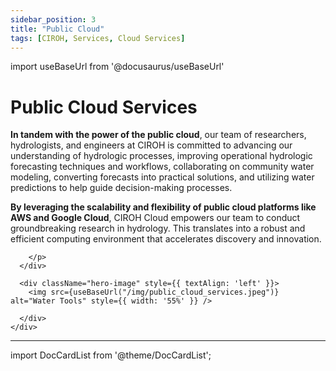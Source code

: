 ```yaml
---
sidebar_position: 3
title: "Public Cloud"
tags: [CIROH, Services, Cloud Services]
---
```


import useBaseUrl from '@docusaurus/useBaseUrl'

# Public Cloud Services

<div className="container">
    <div className="hero-content">
      <div className="hero-text">
        <p>


**In tandem with the power of the public cloud**, our team of researchers, hydrologists, and engineers at CIROH is committed to advancing our understanding of hydrologic processes, improving operational hydrologic forecasting techniques and workflows, collaborating on community water modeling, converting forecasts into practical solutions, and utilizing water predictions to help guide decision-making processes.

**By leveraging the scalability and flexibility of public cloud platforms like AWS and Google Cloud**, CIROH Cloud empowers our team to conduct groundbreaking research in hydrology. This translates into a robust and efficient computing environment that accelerates discovery and innovation.

        </p>
      </div>

      <div className="hero-image" style={{ textAlign: 'left' }}>
        <img src={useBaseUrl("/img/public_cloud_services.jpeg")} alt="Water Tools" style={{ width: '55%' }} />

      </div>
    </div>

</div>

---

import DocCardList from '@theme/DocCardList';

<DocCardList />
